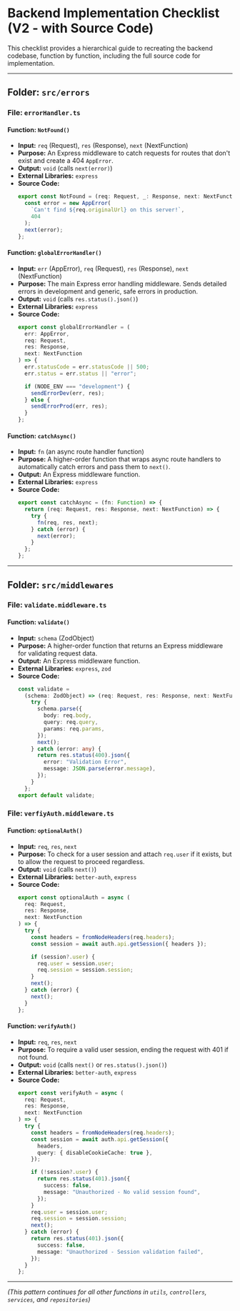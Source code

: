 # Backend Implementation Checklist (V2 - with Source Code)

This checklist provides a hierarchical guide to recreating the backend codebase, function by function, including the full source code for implementation.

---

## **Folder: `src/errors`**

### **File: `errorHandler.ts`**
#### **Function: `NotFound()`**
- **Input:** `req` (Request), `res` (Response), `next` (NextFunction)
- **Purpose:** An Express middleware to catch requests for routes that don't exist and create a 404 `AppError`.
- **Output:** `void` (calls `next(error)`)
- **External Libraries:** `express`
- **Source Code:**
  ```typescript
  export const NotFound = (req: Request, _: Response, next: NextFunction) => {
    const error = new AppError(
      `Can't find ${req.originalUrl} on this server!`,
      404
    );
    next(error);
  };
  ```

#### **Function: `globalErrorHandler()`**
- **Input:** `err` (AppError), `req` (Request), `res` (Response), `next` (NextFunction)
- **Purpose:** The main Express error handling middleware. Sends detailed errors in development and generic, safe errors in production.
- **Output:** `void` (calls `res.status().json()`)
- **External Libraries:** `express`
- **Source Code:**
  ```typescript
  export const globalErrorHandler = (
    err: AppError,
    req: Request,
    res: Response,
    next: NextFunction
  ) => {
    err.statusCode = err.statusCode || 500;
    err.status = err.status || "error";

    if (NODE_ENV === "development") {
      sendErrorDev(err, res);
    } else {
      sendErrorProd(err, res);
    }
  };
  ```

#### **Function: `catchAsync()`**
- **Input:** `fn` (an async route handler function)
- **Purpose:** A higher-order function that wraps async route handlers to automatically catch errors and pass them to `next()`.
- **Output:** An Express middleware function.
- **External Libraries:** `express`
- **Source Code:**
  ```typescript
  export const catchAsync = (fn: Function) => {
    return (req: Request, res: Response, next: NextFunction) => {
      try {
        fn(req, res, next);
      } catch (error) {
        next(error);
      }
    };
  };
  ```

---
## **Folder: `src/middlewares`**

### **File: `validate.middleware.ts`**
#### **Function: `validate()`**
- **Input:** `schema` (ZodObject)
- **Purpose:** A higher-order function that returns an Express middleware for validating request data.
- **Output:** An Express middleware function.
- **External Libraries:** `express`, `zod`
- **Source Code:**
  ```typescript
  const validate =
    (schema: ZodObject) => (req: Request, res: Response, next: NextFunction) => {
      try {
        schema.parse({
          body: req.body,
          query: req.query,
          params: req.params,
        });
        next();
      } catch (error: any) {
        return res.status(400).json({
          error: "Validation Error",
          message: JSON.parse(error.message),
        });
      }
    };
  export default validate;
  ```

### **File: `verfiyAuth.middleware.ts`**
#### **Function: `optionalAuth()`**
- **Input:** `req`, `res`, `next`
- **Purpose:** To check for a user session and attach `req.user` if it exists, but to allow the request to proceed regardless.
- **Output:** `void` (calls `next()`)
- **External Libraries:** `better-auth`, `express`
- **Source Code:**
  ```typescript
  export const optionalAuth = async (
    req: Request,
    res: Response,
    next: NextFunction
  ) => {
    try {
      const headers = fromNodeHeaders(req.headers);
      const session = await auth.api.getSession({ headers });

      if (session?.user) {
        req.user = session.user;
        req.session = session.session;
      }
      next();
    } catch (error) {
      next();
    }
  };
  ```

#### **Function: `verifyAuth()`**
- **Input:** `req`, `res`, `next`
- **Purpose:** To require a valid user session, ending the request with 401 if not found.
- **Output:** `void` (calls `next()` or `res.status().json()`)
- **External Libraries:** `better-auth`, `express`
- **Source Code:**
  ```typescript
  export const verifyAuth = async (
    req: Request,
    res: Response,
    next: NextFunction
  ) => {
    try {
      const headers = fromNodeHeaders(req.headers);
      const session = await auth.api.getSession({
        headers,
        query: { disableCookieCache: true },
      });

      if (!session?.user) {
        return res.status(401).json({
          success: false,
          message: "Unauthorized - No valid session found",
        });
      }
      req.user = session.user;
      req.session = session.session;
      next();
    } catch (error) {
      return res.status(401).json({
        success: false,
        message: "Unauthorized - Session validation failed",
      });
    }
  };
  ```
---
*(This pattern continues for all other functions in `utils`, `controllers`, `services`, and `repositories`)*
